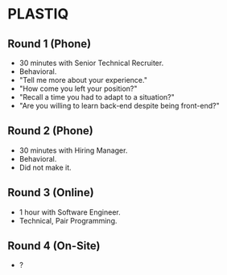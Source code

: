 # PLASTIQ

## Round 1 (Phone)

- 30 minutes with Senior Technical Recruiter.
- Behavioral.
- "Tell me more about your experience."
- "How come you left your position?"
- "Recall a time you had to adapt to a situation?"
- "Are you willing to learn back-end despite being front-end?"

## Round 2 (Phone)

- 30 minutes with Hiring Manager.
- Behavioral.
- Did not make it.

## Round 3 (Online)

- 1 hour with Software Engineer.
- Technical, Pair Programming.

## Round 4 (On-Site)

- ?
